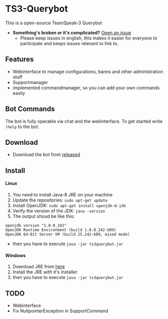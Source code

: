 # TS3-Querybot

This is a open-source TeamSpeak-3 Querybot  

- **Something's broken or it's complicated?** [Open an issue](https://github.com/ProZion24/ts3querybot/issues/new/choose)
  - Please keep issues in english, this makes it easier for everyone to participate and keeps issues relevant to link to.

## Features
* Webinterface to manage configurations, banns and other administration stuff
* Supportmanager
* implemented commandmanager, so you can add your own commands easily

## Bot Commands
The bot is fully operable via chat and the webinterface. 
To get started write `!help` to the bot.

## Download
* Download the bot from [released](https://github.com/ProZion24/ts3querybot/releases/)

## Install

#### Linux
1. You need to install Java-8 JRE on your machine
1. Update the repositories: `sudo apt-get update`
1. Install OpenJDK: `sudo apt-get install openjdk-8-jdk`
1. Verify the version of the JDK: `java -version`
1. The output shoud be like this:
```
openjdk version "1.8.0_242"
OpenJDK Runtime Environment (build 1.8.0_242-b09)
OpenJDK 64-Bit Server VM (build 25.242-b09, mixed mode)
```
* then you have to execute `java -jar ts3querybot.jar`

#### Windows
1. Download JRE from [here](https://www.java.com/de/download/)
1. Install the JRE with it's installer
1. then you have to execute `java -jar ts3querybot.jar`
## TODO 
* Webinterface
* Fix NullpointerException in SupportCommand